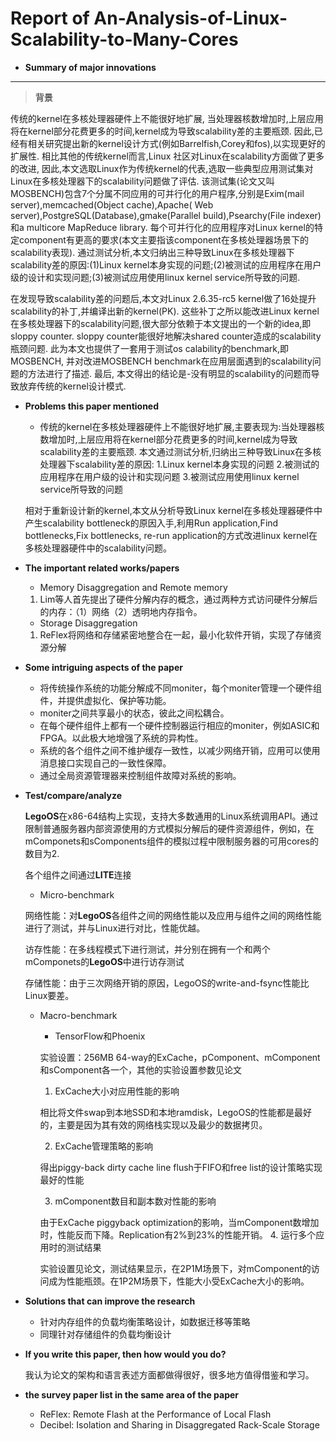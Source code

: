 # Report of An-Analysis-of-Linux-Scalability-to-Many-Cores
* **Summary of major innovations**
---
>**背景**


传统的kernel在多核处理器硬件上不能很好地扩展, 当处理器核数增加时,上层应用将在kernel部分花费更多的时间,kernel成为导致scalability差的主要瓶颈. 因此,已经有相关研究提出新的kernel设计方式(例如Barrelfish,Corey和fos),以实现更好的扩展性. 相比其他的传统kernel而言,Linux 社区对Linux在scalability方面做了更多的改进, 因此,本文选取Linux作为传统kernel的代表,选取一些典型应用测试集对Linux在多核处理器下的scalability问题做了评估. 该测试集(论文又叫MOSBENCH)包含7个分属不同应用的可并行化的用户程序,分别是Exim(mail server),memcached(Object cache),Apache( Web server),PostgreSQL(Database),gmake(Parallel build),Psearchy(File indexer)和a multicore MapReduce library. 每个可并行化的应用程序对Linux kernel的特定component有更高的要求(本文主要指该component在多核处理器场景下的scalability表现). 通过测试分析,本文归纳出三种导致Linux在多核处理器下scalability差的原因:(1)Linux kernel本身实现的问题;(2)被测试的应用程序在用户级的设计和实现问题;(3)被测试应用使用linux kernel service所导致的问题.

在发现导致scalability差的问题后,本文对Linux 2.6.35-rc5 kernel做了16处提升scalability的补丁,并编译出新的kernel(PK). 这些补丁之所以能改进Linux kernel在多核处理器下的scalability问题,很大部分依赖于本文提出的一个新的idea,即sloppy counter. sloppy counter能很好地解决shared counter造成的scalability瓶颈问题. 此为本文也提供了一套用于测试os calability的benchmark,即MOSBENCH, 并对改进MOSBENCH benchmark在应用层面遇到的scalability问题的方法进行了描述. 最后, 本文得出的结论是-没有明显的scalability的问题而导致放弃传统的kernel设计模式.

* **Problems this paper mentioned**
    
    * 传统的kernel在多核处理器硬件上不能很好地扩展,主要表现为:当处理器核数增加时,上层应用将在kernel部分花费更多的时间,kernel成为导致scalability差的主要瓶颈. 本文通过测试分析,归纳出三种导致Linux在多核处理器下scalability差的原因:
        1.Linux kernel本身实现的问题
        2.被测试的应用程序在用户级的设计和实现问题
        3.被测试应用使用linux kernel service所导致的问题
    
    相对于重新设计新的kernel,本文从分析导致Linux kernel在多核处理器硬件中产生scalability bottleneck的原因入手,利用Run application,Find bottlenecks,Fix bottlenecks, re-run application的方式改进linux kernel在多核处理器硬件中的scalability问题。

* **The important related works/papers**
    * Memory Disaggregation and Remote memory
    1. Lim等人首先提出了硬件分解内存的概念，通过两种方式访问硬件分解后的内存：（1）网络（2）透明地内存指令。
    * Storage Disaggregation
    1. ReFlex将网络和存储紧密地整合在一起，最小化软件开销，实现了存储资源分解

* **Some intriguing aspects of the paper**
    * 将传统操作系统的功能分解成不同moniter，每个moniter管理一个硬件组件，并提供虚拟化、保护等功能。
    * moniter之间共享最小的状态，彼此之间松耦合。
    * 在每个硬件组件上都有一个硬件控制器运行相应的moniter，例如ASIC和FPGA。以此极大地增强了系统的异构性。
    * 系统的各个组件之间不维护缓存一致性，以减少网络开销，应用可以使用消息接口实现自己的一致性保障。
    * 通过全局资源管理器来控制组件故障对系统的影响。

 * **Test/compare/analyze**

     **LegoOS**在x86-64结构上实现，支持大多数通用的Linux系统调用API。通过限制普通服务器内部资源使用的方式模拟分解后的硬件资源组件，例如，在mComponets和sComponents组件的模拟过程中限制服务器的可用cores的数目为2.
     
     各个组件之间通过**LITE**连接
     * Micro-benchmark
    
     网络性能：对**LegoOS**各组件之间的网络性能以及应用与组件之间的网络性能进行了测试，并与Linux进行对比，性能优越。
    
     访存性能：在多线程模式下进行测试，并分别在拥有一个和两个mComponets的**LegoOS**中进行访存测试
     
     存储性能：由于三次网络开销的原因，LegoOS的write-and-fsync性能比Linux要差。
     
     * Macro-benchmark
        * TensorFlow和Phoenix
        
        实验设置：256MB 64-way的ExCache，pComponent、mComponent和sComponent各一个，其他的实验设置参数见论文
        
        1. ExCache大小对应用性能的影响
        
        相比将文件swap到本地SSD和本地ramdisk，LegoOS的性能都是最好的，主要是因为其有效的网络栈实现以及最少的数据拷贝。
        
        2. ExCache管理策略的影响
      
        得出piggy-back dirty cache line flush于FIFO和free list的设计策略实现最好的性能
        
        3. mComponent数目和副本数对性能的影响
        
        由于ExCache piggyback optimization的影响，当mComponent数增加时，性能反而下降。Replication有2%到23%的性能开销。
        4. 运行多个应用时的测试结果
        
        实验设置见论文，测试结果显示，在2P1M场景下，对mComponent的访问成为性能瓶颈。在1P2M场景下，性能大小受ExCache大小的影响。
        
 * **Solutions that can improve the research**    
    * 针对内存组件的负载均衡策略设计，如数据迁移等策略
    * 同理针对存储组件的负载均衡设计
    

* **If you write this paper, then how would you do?**

    我认为论文的架构和语言表述方面都做得很好，很多地方值得借鉴和学习。
    
* **the survey paper list in the same area of the paper**

   * ReFlex: Remote Flash at the Performance of Local Flash
   * Decibel: Isolation and Sharing in Disaggregated Rack-Scale Storage
